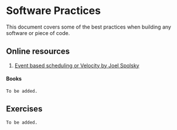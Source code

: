 # Software Practices

This document covers some of the best practices when building any software or piece of code.


## Online resources
1. [Event based scheduling or Velocity by Joel Spolsky](https://www.joelonsoftware.com/2007/10/26/evidence-based-scheduling/)


#### Books
`To be added.`

## Exercises
`To be added.`
